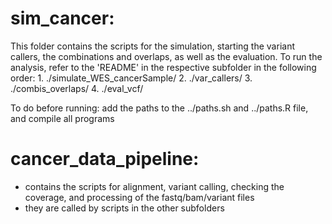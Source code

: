 # sim_cancer:

This folder contains the scripts for the simulation, starting the variant callers, the combinations and overlaps, as well as the evaluation.
To run the analysis, refer to the 'README' in the respective subfolder in the following order:
	1. ./simulate_WES_cancerSample/
	2. ./var_callers/
	3. ./combis_overlaps/
	4. ./eval_vcf/

To do before running: add the paths to the ../paths.sh and ../paths.R file, and compile all programs

# cancer_data_pipeline:
- contains the scripts for alignment, variant calling, checking the coverage, and processing of the fastq/bam/variant files
- they are called by scripts in the other subfolders



